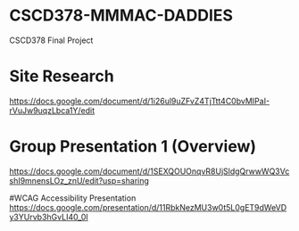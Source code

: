 # CSCD378-MMMAC-DADDIES
CSCD378 Final Project

# Site Research
https://docs.google.com/document/d/1i26ul9uZFvZ4TjTtt4C0bvMIPaI-rVuJw9uqzLbca1Y/edit 

# Group Presentation 1 (Overview)
https://docs.google.com/document/d/1SEXQOUOnqvR8UjSldgQrwwWQ3VcshI9mnensLOz_znU/edit?usp=sharing

#WCAG Accessibility Presentation
https://docs.google.com/presentation/d/11RbkNezMU3w0t5L0gET9dWeVDy3YUrvb3hGvLI40_0I
